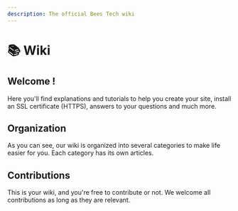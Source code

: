 ```yaml
---
description: The official Bees Tech wiki
---
```


# 📚 Wiki

## Welcome !

Here you'll find explanations and tutorials to help you create your site, install an SSL certificate (HTTPS), answers to your questions and much more.

## Organization

As you can see, our wiki is organized into several categories to make life easier for you. Each category has its own articles.

## Contributions

This is your wiki, and you're free to contribute or not. We welcome all contributions as long as they are relevant.
